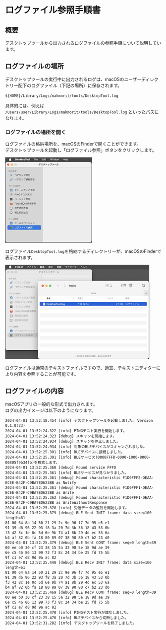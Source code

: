 # ログファイル参照手順書

## 概要
デスクトップツールから出力されるログファイルの参照手順について説明しています。

## ログファイルの場所

デスクトップツールの実行中に出力されるログは、macOSのユーザーディレクトリー配下のログファイル（下記の場所）に保存されます。

`${HOME}/Library/Logs/makmorit/tools/DesktopTool.log`

具体的には、例えば `/Users/user/Library/Logs/makmorit/tools/DesktopTool.log` といったパスになります。

### ログファイルの場所を開く

ログファイルの格納場所を、macOSのFinderで開くことができます。<br>
デスクトップツールを起動し「ログファイル参照」ボタンをクリックします。

<img src="images/VIEWLOG_01.jpg" width="280">

ログファイル`DesktopTool.log`を格納するディレクトリーが、macOSのFinderで表示されます。

<img src="images/VIEWLOG_02.jpg" width="465">

ログファイルは通常のテキストファイルですので、適宜、テキストエディターにより内容を参照することが可能です。

## ログファイルの内容

macOSアプリの一般的な形式で出力されます。<br>
ログの出力イメージは以下のようになります。

```
2024-04-01 13:52:18.454 [info] デスクトップツールを起動しました: Version 0.1.0(23)
2024-04-01 13:52:24.322 [info] PINGテスト実行を開始します。
2024-04-01 13:52:24.323 [debug] スキャンを開始します。
2024-04-01 13:52:24.934 [debug] スキャンを停止しました。
2024-04-01 13:52:24.934 [info] 対象のBLEデバイスがスキャンされました。
2024-04-01 13:52:25.301 [info] BLEデバイスに接続しました。
2024-04-01 13:52:25.301 [info] BLEサービス(0000FFFD-0000-1000-8000-00805f9b34fb)を検索します。
2024-04-01 13:52:25.360 [debug] Found service FFFD
2024-04-01 13:52:25.361 [info] BLEサービスが見つかりました。
2024-04-01 13:52:25.361 [debug] Found characteristic F1D0FFF2-DEAA-ECEE-B42F-C9BA7ED623BB as Notify
2024-04-01 13:52:25.361 [debug] Found characteristic F1D0FFF1-DEAA-ECEE-B42F-C9BA7ED623BB as Write
2024-04-01 13:52:25.362 [debug] Found characteristic F1D0FFF1-DEAA-ECEE-B42F-C9BA7ED623BB as WriteWithoutResponse
2024-04-01 13:52:25.378 [info] 受信データの監視を開始します。
2024-04-01 13:52:25.379 [debug] BLE Sent INIT frame: data size=100 length=61
81 00 64 8a 14 50 21 29 2c 9e 96 f7 7d 95 e5 e1
91 39 d6 96 22 93 f8 3a 20 7d 3b 36 18 43 53 0b
f3 42 8c 1e 0c 5d 6e 9b 74 a1 8b 29 4d ec 53 6a
b4 af 82 0b fa 18 80 89 07 38 90 80 c7 b2 23 d0
2024-04-01 13:52:25.379 [debug] BLE Sent CONT frame: seq=0 length=39
00 ee b0 30 cf 23 38 15 5a 32 98 5e 18 9d ae 39
6e c5 46 86 13 99 73 f3 8c 24 34 be 25 fd 75 5b
9f c1 e7 d8 9d 9a ac 82
2024-04-01 13:52:25.448 [debug] BLE Recv INIT frame: data size=100 length=61
81 00 64 8a 14 50 21 29 2c 9e 96 f7 7d 95 e5 e1
91 39 d6 96 22 93 f8 3a 20 7d 3b 36 18 43 53 0b
f3 42 8c 1e 0c 5d 6e 9b 74 a1 8b 29 4d ec 53 6a
b4 af 82 0b fa 18 80 89 07 38 90 80 c7 b2 23 d0
2024-04-01 13:52:25.469 [debug] BLE Recv CONT frame: seq=0 length=39
00 ee b0 30 cf 23 38 15 5a 32 98 5e 18 9d ae 39
6e c5 46 86 13 99 73 f3 8c 24 34 be 25 fd 75 5b
9f c1 e7 d8 9d 9a ac 82
2024-04-01 13:52:25.470 [info] PINGテスト実行が成功しました。
2024-04-01 13:52:25.470 [info] BLEデバイスから切断しました。
2024-04-01 13:52:31.282 [info] デスクトップツールを終了しました。
```

